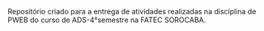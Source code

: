 Repositório criado para a entrega de atividades realizadas na discíplina de PWEB do curso de ADS-4°semestre na FATEC SOROCABA.
